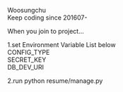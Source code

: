 Woosungchu  
Keep coding since 201607-   
  
When you join to project...  
  
1.set Environment Variable List below  
CONFIG_TYPE  
SECRET_KEY  
DB_DEV_URI

2.run python resume/manage.py  